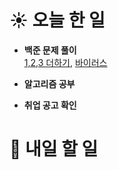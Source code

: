 # ☀️ 오늘 한 일

- **백준 문제 풀이**<br>
  [1,2,3 더하기](https://www.acmicpc.net/problem/9095),
  [바이러스](https://www.acmicpc.net/problem/2606)

- **알고리즘 공부**

- **취업 공고 확인**


# 🚩 내일 할 일
